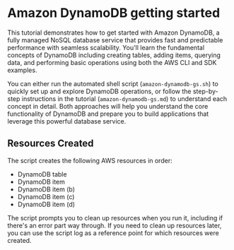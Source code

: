# Amazon DynamoDB getting started

This tutorial demonstrates how to get started with Amazon DynamoDB, a fully managed NoSQL database service that provides fast and predictable performance with seamless scalability. You'll learn the fundamental concepts of DynamoDB including creating tables, adding items, querying data, and performing basic operations using both the AWS CLI and SDK examples.

You can either run the automated shell script (`amazon-dynamodb-gs.sh`) to quickly set up and explore DynamoDB operations, or follow the step-by-step instructions in the tutorial (`amazon-dynamodb-gs.md`) to understand each concept in detail. Both approaches will help you understand the core functionality of DynamoDB and prepare you to build applications that leverage this powerful database service.

## Resources Created

The script creates the following AWS resources in order:

- DynamoDB table
- DynamoDB item
- DynamoDB item (b)
- DynamoDB item (c)
- DynamoDB item (d)

The script prompts you to clean up resources when you run it, including if there's an error part way through. If you need to clean up resources later, you can use the script log as a reference point for which resources were created.